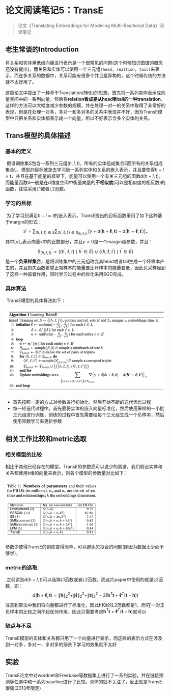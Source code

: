 # 论文阅读笔记5：TransE

> 论文《Translating Embeddings for Modeling Multi-Realtional Data》阅读笔记

## 老生常谈的Introduction

​		将关系和实体用低维向量进行表示是一个很常见的问题(这个时候知识图谱的概念还没有提出)，而关系和实体可以使用一个三元组`(head, realtion, tail)`来表示，而在多关系的数据中，关系可能有很多个并且是异构的，这个时候传统的方法就不太好用了。

​		这篇论文中提出了一种基于Translation(转化)的思想，首先将一系列实体表示成向量空间中的一系列向量，然后将**relation看成是从head到tail的一种translation**，这样的方法可以大幅度减少参数的规模，并在处理一对一的关系中取得了非常好的表现，但是在处理一对多，多对一和多对多的关系中表现并不好，因为TransE模型中只把关系和实体都表示成一个向量，所以不好表示含多个实体的关系。

## Trans模型的具体描述

### 基本的定义

​		假设训练集S包含一系列三元组$(h,l,t)$，所有的实体组成集合E而所有的关系组成集合L，模型的目标就是去学习到一系列实体和关系的嵌入表示，并且要使得$h+l\approx t$，并且在基于能量的框架下，能量可以使用一个有关三元组的函数$d(h+l, t)$，而能量函数d一般是在d维度空间中衡量向量的**不相似度**(可以是相似度的相反数)的函数，往往采用L1或者L2范数。

### 学习的目标

​		为了学习到满足$h+l\approx t$的嵌入表示，TransE提出的目标函数采用了如下这种基于margin的形式：
$$
\mathcal{L}=\sum_{(h, \ell, t) \in S} \sum_{\left(h^{\prime}, \ell, t^{\prime}\right) \in S_{(h, \ell, t)}^{\prime}}\left[\gamma+d(\boldsymbol{h}+\boldsymbol{\ell}, \boldsymbol{t})-d\left(\boldsymbol{h}^{\prime}+\boldsymbol{\ell}, \boldsymbol{t}^{\prime}\right)\right]_{+}
$$
其中$[x]_+$表示向量x中的正数部分，并且$\gamma>0$是一个margin超参数，并且：
$$
S_{(h, \ell, t)}^{\prime}=\left\{\left(h^{\prime}, \ell, t\right) \mid h^{\prime} \in E\right\} \cup\left\{\left(h, \ell, t^{\prime}\right) \mid t^{\prime} \in E\right\}
$$
是一个**负采样集合**，是将训练集中的三元组改变其head或者tail生成一个坏样本产生的，并且损失函数希望正常样本的能量要比坏样本的能量要低，因此负采样起到了这样一种监督作用，同时学习过程中的优化采用SGD完成。



### 具体算法

​		TransE模型的具体算法如下：

![image-20210622154912254](static/image-20210622154912254.png)

- 首先按照一定的方式对参数进行初始化，然后开始不断的迭代优化过程
- 每一轮迭代过程中，首先要将实体的嵌入向量标准化，然后使用采样的一小批三元组进行训练，训练的过程中首先需要给每个三元组生成一个负样本，然后使用常数学习率更新参数

## 相关工作比较和metric选取

### 相关模型的比较

​		相比于其他已经存在的模型，TransE的参数亮可以说少的离谱，我们假设实体和关系都使用k维的向量来表示，则各个模型的参数量对比如下：

<img src="static/image-20210622161424597.png" alt="image-20210622161424597" style="zoom:50%;" />

​		参数少使得TransE的训练变得简单，可以避免欠拟合的问题(即因为数据太少而不够学)，

### metric的选取

​		之前讲到$d(h+l,t)$可以选择L1范数或者L2范数，而这片paper中使用的就是L2范数，即：
$$
d(\boldsymbol{h}+\boldsymbol{\ell}, \boldsymbol{t})=\|\boldsymbol{h}\|_{2}^{2}+\|\boldsymbol{\ell}\|_{2}^{2}+\|\boldsymbol{t}\|_{2}^{2}-2\left(\boldsymbol{h}^{T} \boldsymbol{t}+\boldsymbol{\ell}^{T}(\boldsymbol{t}-\boldsymbol{h})\right)
$$
注意到算法中我们将向量都进行了标准化，因此h和t的L2范数都是1，而l在一对正负样本的比较之间不起任何作用，因此只需要考虑$\boldsymbol{h}^{T} \boldsymbol{t}+\boldsymbol{\ell}^{T}(\boldsymbol{t}-\boldsymbol{h})$就可以

### 缺点与不足

​		TransE模型的实体和关系都只用了一个向量进行表示，而这样的表示方式在涉及到一对多，多对一，多对多的场景下学习的效果就不太好

## 实验

​	   TransE论文中对wordnet和Freebase等数据集上进行了一系列实验，并在链接预测等任务中和一系列baseline进行了比较。具体的就不关注了，反正就是TransE很强(2013年限定)



















